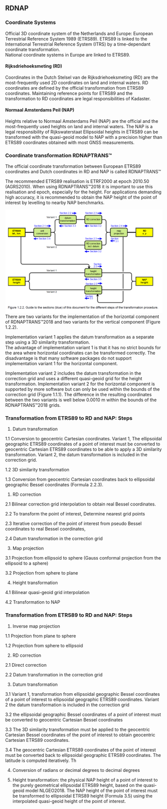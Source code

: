 ## RDNAP
### Coordinate Systems
Official 3D coordinate system of the Netherlands and Europe: European Terrestrial Reference System 1989 (ETRS89).
ETRS89 is linked to the International Terrestrial Reference System (ITRS) by a time-dependant coordinate transformation.  
National coordinate systems in Europe are linked to ETRS89.

#### Rijksdriehoeksmeting (RD)
Coordinates in the Dutch Stelsel van de Rijksdriehoeksmeting (RD) are the most-frequently used 2D coordinates on land and internal waters.
RD coordinates are defined by the official transformation from ETRS89 coordinates.
Maintaining reference points for ETRS89 and the transformation to RD coordinates are legal responsibilities of Kadaster.

#### Normaal Amsterdams Peil (NAP)

Heights relative to Normaal Amsterdams Peil (NAP) are the official and the most-frequently used heights on land and internal waters.  The NAP is a legal responsibility of Rijkswaterstaat
Ellipsoidal heights in ETRS89 can be transformed with the quasi-geoid model to NAP with a precision higher than ETRS89 coordinates obtained with most GNSS measurements.

### Coordinate transformation RDNAPTRANS™

The official coordinate transformation between European ETRS89 coordinates and Dutch coordinates in RD and NAP is called RDNAPTRANS™

The recommended ETRS89 realisation is ETRF2000 at epoch 2010.50 (AGRS2010). When using RDNAPTRANS™2018 it is important to use this realisation and epoch, especially for the height. For applications demanding high accuracy, it is recommended to obtain the NAP height of the point of interest by levelling to nearby NAP benchmarks.

![Figure 1.2.2](../../../images/Steps_transformation_procedure.png)
There are two variants for the implementation of the horizontal component of RDNAPTRANS™2018 and two variants for the vertical component (Figure 1.2.2).  

Implementation variant 1 applies the datum transformation as a separate step using a 3D similarity transformation.  
The advantage of implementation variant 1 is that it has no strict bounds for the area where horizontal coordinates can be transformed correctly. The disadvantage is that many software packages do not support implementation variant 1 for the horizontal component.  

Implementation variant 2 includes the datum transformation in the correction grid and uses a different quasi-geoid grid for the height transformation. Implementation variant 2 for the horizontal component is supported by more software but can only be used within the bounds of the correction grid (Figure 1.1.1). The difference in the resulting coordinates between the two variants is well below 0.0010 m within the bounds of the RDNAPTRANS™2018 grids.  

### Transformation from ETRS89 to RD and NAP: Steps 

1. Datum transformation

1.1 Conversion to geocentric Cartesian coordinates. Variant 1, The ellipsoidal geographic ETRS89 coordinates of a point of interest must be converted to geocentric Cartesian ETRS89 coordinates to be able to apply a 3D similarity transformation. 
Variant 2, the datum transformation is included in the correction grid.

1.2 3D similarity transformation

1.3 Conversion from geocentric Cartesian coordinates back to ellipsoidal geographic Bessel coordinates (Formula 2.2.3).

1. RD correction

2.1 Bilinear correction grid interpolation to obtain real Bessel coordinates.

2.2 To transform the point of interest, Determine nearest grid points

2.3 Iterative correction of the point of interest from pseudo Bessel coordinates to real Bessel coordinates,  

2.4 Datum transformation in the correction grid

3. Map projection

3.1 Projection from ellipsoid to sphere (Gauss conformal projection from the ellipsoid to a sphere)

3.2 Projection from sphere to plane

4. Height transformation

4.1 Bilinear quasi-geoid grid interpolation

4.2 Transformation to NAP

### Transformation from ETRS89 to RD and NAP: Steps 

1. Inverse map projection

1.1 Projection from plane to sphere

1.2 Projection from sphere to ellipsoid

2. RD correction

2.1 Direct correction

2.2 Datum transformation in the correction grid

3. Datum transformation
   
3.1 Variant 1, transformation from ellipsoidal geographic Bessel coordinates of a point of interest to ellipsoidal geographic ETRS89 coordinates. Variant 2 the datum transformation is included in the correction grid  

3.2 the ellipsoidal geographic Bessel coordinates of a point of interest must be converted to geocentric Cartesian Bessel coordinates 

3.3 The 3D similarity transformation must be applied to the geocentric Cartesian Bessel coordinates of the point of interest to obtain geocentric Cartesian ETRS89 coordinates.  

3.4 The geocentric Cartesian ETRS89 coordinates of the point of interest must be converted back to ellipsoidal geographic ETRS89 coordinates. The latitude is computed iteratively. Th

4. Conversion of radians or decimal degrees to decimal degrees 

5. Height transformation: the physical NAP height of a point of interest to the purely geometrical ellipsoidal ETRS89 height, based on the quasi-geoid model NLGEO2018. The NAP height of the point of interest must be transformed to ellipsoidal ETRS89 height (Formula 3.5) using the interpolated quasi-geoid height of the point of interest.